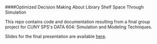 ####Optimized Decision Making About Library Shelf Space Through Simulation 

This repo contains code and documentation resulting from a final group project for CUNY SPS's DATA 604: Simulation and Modeling Techniques.
     
Slides for the final presentation are available [here](https://slides.com/dbouquin/604_final_project/).